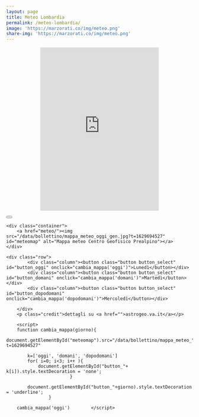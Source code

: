 ```yaml
---
layout: page
title: Meteo Lombardia
permalink: /meteo-lombardia/
image: 'https://marzorati.co/img/meteo.png'
share-img: 'https://marzorati.co/img/meteo.png'
---
```

<center><iframe src="https://astrogeo.va.it/meteo/widget/widget.php?colore=blu&temperatura=true" style="width:320px;height:440px; border:none"></iframe></center>

   <button class="button button_header"></button>

	<div class="container">
        <a href="meteo/"><img src="/data/bollettino/mappa_meteo_oggi_gen.jpg?t=1629694527" id="meteomap" alt="Mappa meteo Centro Geofisico Prealpino"></a>
	</div>

	<div class="row">
            <div class="column"><button class="button button_select" id="button_oggi" onclick="cambia_mappa('oggi')">Lunedì</button></div>
            <div class="column"><button class="button button_select" id="button_domani" onclick="cambia_mappa('domani')">Martedì</button></div>
            <div class="column"><button class="button button_select" id="button_dopodomani" onclick="cambia_mappa('dopodomani')">Mercoledì</button></div>

        </div>
        <p class="credit">dettagli su <a href="">astrogeo.va.it</a></p> 

        <script>
        function cambia_mappa(giorno){
            document.getElementById("meteomap").src="/data/bollettino/mappa_meteo_"+giorno+"_gen.jpg?t=1629694527"
            
            k=['oggi', 'domani', 'dopodomani']
            for( i=0; i<3; i++ ){
                document.getElementById("button_"+ k[i]).style.textDecoration = 'none';
                            }

            document.getElementById("button_"+giorno).style.textDecoration = 'underline';
                    }

        cambia_mappa('oggi')        </script>